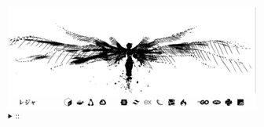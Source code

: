 <img src="./banner.png">
<details><summary> :: </summary>
<!--START_SECTION:waka-->

```
From: 09 August 2024 - To: 12 June 2025

Total Time: 1,489 hrs 18 mins

Python                     382 hrs 12 mins //////-------------------   23.69 %
PHP                        274 hrs 14 mins ////---------------------   17.00 %
Markdown                   213 hrs 10 mins ///----------------------   13.21 %
Other                      123 hrs 54 mins //-----------------------   07.68 %
```

<!--END_SECTION:waka-->
</details>
